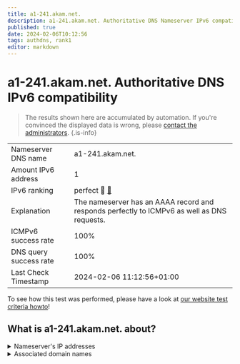 ```yaml
---
title: a1-241.akam.net.
description: a1-241.akam.net. Authoritative DNS Nameserver IPv6 compatibility
published: true
date: 2024-02-06T10:12:56
tags: authdns, rank1
editor: markdown
---
```


# a1-241.akam.net. Authoritative DNS IPv6 compatibility

> The results shown here are accumulated by automation. If you're convinced the displayed data is wrong, please [contact the administrators](/howto/chat). 
{.is-info}




|   |   |
| - | - |
| Nameserver DNS name | a1-241.akam.net.
| Amount IPv6 address | 1
| IPv6 ranking | perfect :1st_place_medal: [🔗](/howto/ranking) |
| Explanation | The nameserver has an AAAA record and responds perfectly to ICMPv6 as well as DNS requests. |
| ICMPv6 success rate | 100%|
| DNS query success rate | 100% |
| Last Check Timestamp | 2024-02-06 11:12:56+01:00 |

To see how this test was performed, please have a look at [our website test criteria howto](/howto/testcriteria/authdns)!


## What is a1-241.akam.net. about?




<details>
<summary>Nameserver's IP addresses</summary>

2600:1401:2::f1

</details>



<details>
<summary>Associated domain names</summary>

www.credit-agricole.fr

</details>
